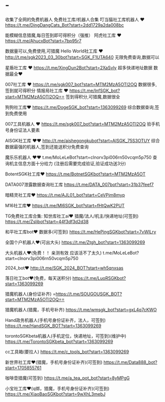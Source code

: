 # -
收集了全网的免费机器人
免费社工库/机器人合集
叮当猫社工库机器人 ❤️
https://t.me/DingDangCats_Bot?start=2dd1729a2da008bc

能模糊信息猎魔,每日签到即可得积分（强推）
阿虎社工库 ❤️
https://t.me/AhucxBot?start=7bp95r7

数据量可以,免费使用,可猎魔
Hello World社工库 ❤️
http://t.me/sgk2023_03_30bot?start=SGK_F1UTA640
无限免费查询,数据可以

星盾社工库 ❤️
https://t.me/XingDun2Bot?start=2XaSvly
超多快递地址数据  数据最全❤️

007社工库 ❤️
https://t.me/sgk007_bot?start=MTM2MzA5OTI2OQ
数据很多,签到就可得积分
情报局社工库 ❤️
https://t.me/InfSGK_bot?start=MTM2MzA5OTI2OQ==
签到得积分,可猎魔,数据很全


狗狗社工库❤️
https://t.me/DogeSGK_bot?start=1363099269
综合数据查询,签到免费使用


007工具机器人 ❤️
https://t.me/sgk007_bot?start=MTM2MzA5OTI2OQ
验手机号身份证法人要素


AISGK社工库 ❤️❤️
http://t.me/aishegongkubot?start=AISGK_75S3OTUY
综合数据最强的机器人,签到还能送积分免费查询


魔乐乐机器人 ❤️❤️
t.me/MoLeLeBot?start=clnorv3pi006rn50vcqm5p750
查询机主信息方面十分给力
(注册后需要完成验证,验证成功送3分)


BotentSGK社工库❤️
https://t.me/BotnetSGKbot?start=MTM2MzA5OT


DATA007泄露数据查询社工库
https://t.me/DATA_007bot?start=31b37feef7


暗精灵社工库❤️
https://t.me/AJL01_bot?start=CeVPjm8myp


M16社工库❤️
https://t.me/MI6SGK_bot?start=fHtQwK2PUT

TG免费社工库合集:
知世库社工ai❤️
猎魔/法人/机主/快递地址(可签到)
https://t.me/Zslibot?start=44f3df3d2d38

和平社工库bot❤️
数据多(可签到)
https://t.me/HePingSGKbot?start=7vWILry

全国个户机器人❤️(可出大头)
https://t.me/Ztgh_bot?start=1363099269

大头机器人❤️(免费！！ 亲测有效 应该活不了太久)
t.me/MoLeLeBot?start=clnorv3pi006rn50vcqm5p750

2024_bot❤️
http://t.me/SGK_2024_BOT?start=wh5qnxsas

落日社工bot❤️(免费，每天送积分)
https://t.me/LuoRSGKbot?start=1363099269

猎魔机器人(身份证补齐)
=https://t.me/SOUGOUSGK_BOT?start=MTM2MzA5OTI2OQ==

猎魔机器人(猎魔，手机号补齐)
https://t.me/wmsgk_bot?start=gxL4q7cKWO

Hand政务机器人(手机号身份证补齐，法人，可签到)
https://t.me/HandSGK_BOT?start=1363099269

torontoSGKbeta机器人(手机定位，快递地址，可签到)(维护中)
https://t.me/TorontoSGKbeta_bot?start=1363099269

cc工具箱(要拉人)
https://t.me/c_tools_bot?start=1363099269

新世界社工库❤️(猎魔，手机号身份证补齐)(可签到)
https://t.me/Data888_bot?start=1705855761

咖啡壶猎魔(可签到)
https://t.me/a_tea_pot_bot?start=8yMPgG

小宝社工库❤️(q绑，猎魔，手机号身份证补齐)(可签到)
https://t.me/XiaoBaoSGKbot?start=9wXhL3mebJ
